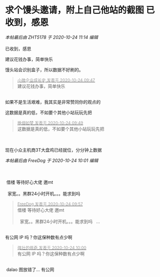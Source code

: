 # 求个馒头邀请，附上自己他站的截图 已收到，感恩


<i class="pstatus"> 本帖最后由 ZHT5178 于 2020-10-24 11:14 编辑 </i><br />
<br />
已收到，感恩<img id="aimg_aB69Y" onclick="zoom(this, this.src, 0, 0, 0)" class="zoom" src="https://cdn.jsdelivr.net/gh/hishis/forum-master/public/images/patch.gif" onmouseover="img_onmouseoverfunc(this)" onload="thumbImg(this)" border="0" alt="" />

建议花钱办事，简单快乐

馒头站会识别盒子，所以数据不好刷的。

<div class="quote"><blockquote><font size="2"><a href="https://www.hostloc.com/forum.php?mod=redirect&amp;goto=findpost&amp;pid=9344477&amp;ptid=757865" target="_blank"><font color="#999999">小微企业成长史 发表于 2020-10-24 09:47</font></a></font><br />
建议花钱办事，简单快乐</blockquote></div><br />
如果不是生活艰难，我其实是非常赞同你的观点的<img src="static/image/smiley/default/tongue.gif" smilieid="7" border="0" alt="" /><img id="aimg_KEGld" onclick="zoom(this, this.src, 0, 0, 0)" class="zoom" src="https://cdn.jsdelivr.net/gh/hishis/forum-master/public/images/patch.gif" onmouseover="img_onmouseoverfunc(this)" onload="thumbImg(this)" border="0" alt="" />

这数据是真的低，不如要个其他小站玩玩先把

<div class="quote"><blockquote><font size="2"><a href="https://www.hostloc.com/forum.php?mod=redirect&amp;goto=findpost&amp;pid=9344488&amp;ptid=757865" target="_blank"><font color="#999999">晚烟如梦 发表于 2020-10-24 09:49</font></a></font><br />
这数据是真的低，不如要个其他小站玩玩先把</blockquote></div><br />
<br />
现在小众主机商3T大盘鸡已经就位，分分钟上数据<img id="aimg_Bspn4" onclick="zoom(this, this.src, 0, 0, 0)" class="zoom" src="https://cdn.jsdelivr.net/gh/hishis/forum-master/public/images/patch.gif" onmouseover="img_onmouseoverfunc(this)" onload="thumbImg(this)" border="0" alt="" />

<i class="pstatus"> 本帖最后由 FreeDog 于 2020-10-24 10:01 编辑 </i><br />
<br />
<img id="aimg_IRAkj" onclick="zoom(this, this.src, 0, 0, 0)" class="zoom" width="600" height="16" src="https://mjj.today/temp/2010/9e2832bcf0e64dee.png" onmouseover="img_onmouseoverfunc(this)" onclick="zoom(this)" style="cursor:pointer" border="0" alt="" /><br />
<br />
<img src="static/image/smiley/yct/005.gif" smilieid="35" border="0" alt="" /> 借楼 等待好心大佬 邀mt<img src="static/image/smiley/yct/019.gif" smilieid="49" border="0" alt="" /><br />
<br />
<img src="static/image/smiley/yct/003.gif" smilieid="50" border="0" alt="" />&nbsp;&nbsp;家宽。。黑群24小时开机。。。能求到吗 <img src="static/image/smiley/yct/007.gif" smilieid="46" border="0" alt="" /> 

<div class="quote"><blockquote><font size="2"><a href="https://www.hostloc.com/forum.php?mod=redirect&amp;goto=findpost&amp;pid=9344509&amp;ptid=757865" target="_blank"><font color="#999999">FreeDog 发表于 2020-10-24 09:57</font></a></font><br />
借楼 等待好心大佬 邀mt<br />
<br />
&nbsp;&nbsp;家宽。。黑群24小时开机。。。能求到吗&nbsp; &nbsp;...</blockquote></div><br />
有公网 IP 吗？你这保种数有点少啊

<div class="quote"><blockquote><font size="2"><a href="https://www.hostloc.com/forum.php?mod=redirect&amp;goto=findpost&amp;pid=9344524&amp;ptid=757865" target="_blank"><font color="#999999">强壮的佩奇 发表于 2020-10-24 10:00</font></a></font><br />
有公网 IP 吗？你这保种数有点少啊</blockquote></div><br />
<img src="static/image/smiley/yct/020.gif" smilieid="47" border="0" alt="" /> dalao 图放错了... 有公网
